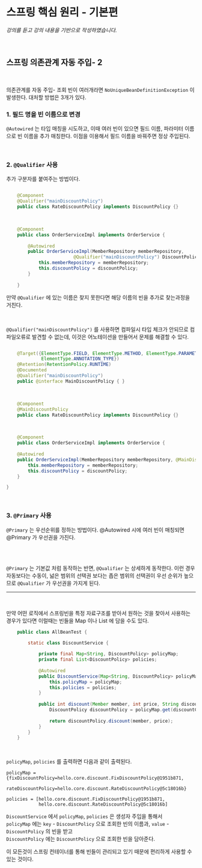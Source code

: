 # 스프링 핵심 원리 - 기본편
_강의를 듣고 강의 내용을 기반으로 작성하였습니다._

<br>

## 스프링 의존관계 자동 주입- 2

<br>

의존관계를  자동 주입- 조회 빈이 여러개라면 `NoUniqueBeanDefinitionException` 이 발생한다. 대처할 방법은 3개가 있다.


### 1. 필드 명을 빈 이름으로 변경


`@Autowired` 는 타입 매칭을 시도하고, 이때 여러 빈이 있으면 필드 이름, 파라미터 이름으로 빈 이름을 추가
매칭한다. 이점을 이용해서 필드 이름을 바꿔주면 정상 주입된다.

<br>

### 2. `@Qualifier` 사용


추가 구분자를 붙여주는 방법이다. 

```java

    @Component
    @Qualifier("mainDiscountPolicy")
    public class RateDiscountPolicy implements DiscountPolicy {}

```

<br>

```java
    @Component
    public class OrderServiceImpl implements OrderService {
    
        @Autowired
        public OrderServiceImpl(MemberRepository memberRepository, 
                         @Qualifier("mainDiscountPolicy") DiscountPolicy discountPolicy) {
            this.memberRepository = memberRepository;
            this.discountPolicy = discountPolicy;
        }
    
    }
```

만약 `@Qualifier` 에 있는 이름은 찾지 못한다면 해당 이름의 빈을 추가로 찾는과정을 거친다.

<br>

`@Qualifier("mainDiscountPolicy")` 를 사용하면 컴파일시 타입 체크가 안되므로 컴파일오류로 발견할 수 없는데, 이것은 어노테이션을 만들어서 문제를 
해결할 수 있다.

```java

    @Target({ElementType.FIELD, ElementType.METHOD, ElementType.PARAMETER, ElementType.TYPE, 
             ElementType.ANNOTATION_TYPE})
    @Retention(RetentionPolicy.RUNTIME)
    @Documented
    @Qualifier("mainDiscountPolicy")
    public @interface MainDiscountPolicy { }

```

<br>

```java
    @Component
    @MainDiscountPolicy
    public class RateDiscountPolicy implements DiscountPolicy {}

```

<br>

```java
    @Component
    public class OrderServiceImpl implements OrderService {
    
    @Autowired
    public OrderServiceImpl(MemberRepository memberRepository, @MainDiscountPolicy DiscountPolicy discountPolicy) {
        this.memberRepository = memberRepository;
        this.discountPolicy = discountPolicy;
    }

}
```


<br>

### 3. `@Primary` 사용

`@Primary` 는 우선순위를 정하는 방법이다. @Autowired 시에 여러 빈이 매칭되면 @Primary 가 우선권을 가진다.

<br><br>

`@Primary` 는 기본값 처럼 동작하는 반면, `@Qualifier` 는  상세하게 동작한다. 이런 경우 자동보다는 수동이, 넒은 범위의 선택권 보다는 좁은 범위의 
선택권이 우선 순위가 높으므로 `@Qualifier` 가 우선권을 가지게 된다.

<hr>

<br>

만약 어떤 로직에서 스프링빈을 특정 자료구조를 받아서 원하는 것을 찾아서 사용하는 경우가 있다면 이럴때는 빈들을 Map 이나 List 에 담을 수도 있다.

```java
    public class AllBeanTest {

        static class DiscountService {
    
            private final Map<String, DiscountPolicy> policyMap;
            private final List<DiscountPolicy> policies;
    
            @Autowired
            public DiscountService(Map<String, DiscountPolicy> policyMap, List<DiscountPolicy> policies) {
                this.policyMap = policyMap;
                this.policies = policies;
            }
    
            public int discount(Member member, int price, String discountCode) {
                DiscountPolicy discountPolicy = policyMap.get(discountCode);
    
                return discountPolicy.discount(member, price);
            }
        }
    }
```

<br>

`policyMap`, `policies` 를 출력하면 다음과 같이 출력된다.
```
policyMap = {fixDiscountPolicy=hello.core.discount.FixDiscountPolicy@1951b871, 
            rateDiscountPolicy=hello.core.discount.RateDiscountPolicy@5c18016b}
            
policies = [hello.core.discount.FixDiscountPolicy@1951b871, 
            hello.core.discount.RateDiscountPolicy@5c18016b]

```

`DiscountService` 에서 `policyMap`, `policies` 은 생성자 주입을 통해서  
`policyMap` 에는 `key` - `DiscountPolicy` 으로 조회한 빈의 이름과, `value` - `DiscountPolicy` 의 빈을 받고  
`DiscountPolicy` 에는 `DiscountPolicy` 으로 조회한 빈을 담아준다.    

이 모든것이 스프링 컨테이너를 통해 빈들이 관리되고 있기 때문에 편리하게 사용할 수 있는 것이다.



<br><br>


